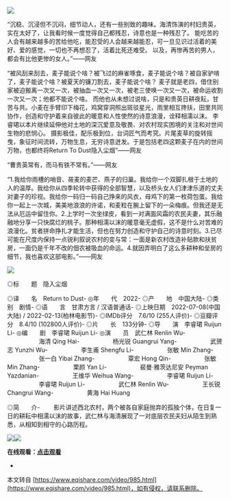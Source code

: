 ![](https://p4.itc.cn/q_70/images03/20220719/35b50383cc79462e9c67b0ccd3d4bb04.png)

“沉稳、沉浸但不沉闷，细节动人，还有一些别致的趣味。海清饰演的村妇贵英，实在太好了，让我看时候一度觉得自己都残忍，诗意也是一种残忍了。 能吃苦的人会有越来越多的苦给他吃，能忍受的人会越来越能忍，可一旦见识过活着的美好、爱的感觉，一切也不再想忍了，活着比死还难受。 以及，再惨再苦的男人，都会有比他更惨的女人。”——网友

“被风刮来刮去，麦子能说个啥？被飞过的麻雀啄食，麦子能说个啥？被自家驴啃了，麦子能说个啥？被夏天的镰刀割去，麦子能说个啥？ 麦子就是老四，借住别家被迫搬离一次又一次，被抽血一次又一次，被老三使唤一次又一次，被命运收割一次又一次；他都不能说个啥。 而他也从未想过说啥，只是和贵英日耕夜耘，甘苦与共。小麦在手臂印下梅花，鸡窝穿洞照出斑驳星光，雨里相互搀扶，田里共同协作，创造和守护着来自彼此的暖意和人性使然的诗意浪漫，诠释相濡以沫。 李睿珺以本片继续延伸他对土地的深沉爱意及敬畏、对农村现实困境的关注和对世间生物的悲悯心。 摄影极佳，配乐极到位，台词匠气而考究。片尾麦草的旋转摇曳，象征时间流转，万物生息，无穷诗意迸发。于是包括老四这颗麦子在内的世间万物，也都终将Return To Dust隐入尘烟”——网友

“曹贵英常有，而马有铁不常有。”——网友

“1.我给你雨槽的哨音、莜麦的麦芒、燕子的归巢。我给你一个双脚扎根于土地的人的温厚。我给你从四季轮转中获得的全部智慧，以及桥头女人们津津乐道的丈夫对妻子的珍视。我给你一码归一码自己挣来的风衣，母鸡下的第一枚荷包蛋。我给你一起上一次城，美美地浪浪的许诺，和麦粒在腕上留下的一朵梅痕。但我还是无法从厄运中留住你。2.上学时一次坐绿皮，看到一对满面风霜的农民夫妻，其乐融融地分享一只快腐烂的桃子。那种相濡以沫的暖意毫无虚假，这不是什么对苦难的浪漫化。贫者拼命挣扎才能生活，但也在努力创造和守护自己的诗意时刻。3.已尽可能在尺度内保持一点锐利叙说农村的变与常：一面是新农村改造补贴款和扶贫房，一面仍是千年不改的佃农被吸血的命运。4.就因弄明白了这么多耕种和垒房的细节，我也喜欢这部电影。”——网友

![](https://img.jiabaotz.com/article/details/202207/384bae7d51bca72ec70e357cb1d54aa4.jpg)

◎标　　题　隐入尘烟

◎译　　名　Return to Dust-
◎年　　代　2022-
◎产　　地　中国大陆-
◎类　　别　剧情-
◎语　　言　甘肃方言 / 汉语普通话-
◎上映日期　2022-07-08(中国大陆) / 2022-02-13(柏林电影节)-
◎IMDb评分　7.6/10 (255人评价)-
◎豆瓣评分　8.4/10 (102800人评价)-
◎片　　长　133分钟-
◎导　　演　李睿珺 Ruijun Li-
◎编　　剧　李睿珺 Ruijun Li-
◎演　　员　武仁林 Renlin Wu-
　　　　　 海清 Qing Hai-
　　　　　 杨光锐 Guangrui Yang-
　　　　　 武赟志 Yunzhi Wu-
　　　　　 李生甫 Shengfu Li-
　　　　　 张敏 Min Zhang-
　　　　　 张一白 Yibai Zhang-
　　　　　 覃宏 Hong Qin-
　　　　　 张敏 Min Zhang-
　　　　　 栗颜 Yan Li-
　　　　　 裴曼&middot;雅茨达尼安 Peyman Yazdanian-
　　　　　 王维华 Weihua Wang-
　　　　　 李睿珺 Ruijun Li-
　　　　　 李睿珺 Ruijun Li-
　　　　　 武仁林 Renlin Wu-
　　　　　 王长锐 Changrui Wang-
　　　　　 黄海 Hai Huang

◎简　　介-
　　影片讲述西北农村，两个被各自家庭抛弃的孤独个体，在日复一日的耕耘中相濡以沫的故事，武仁林与海清展现了一对底层农民夫妇从陌生到熟悉，从相知到相守的心路历程。

![](https://img.jiabaotz.com/article/details/202207/c2cd6f6b675eb2b6356c8a317db5c69b.jpg)![](https://gimg2.baidu.com/image_search/src=http%3A%2F%2Fpuui.qpic.cn%2Fqqvideo_ori%2F0%2Fk3323z3am9b_1280_720%2F0&refer=http%3A%2F%2Fpuui.qpic.cn&app=2002&size=f9999,10000&q=a80&n=0&g=0n&fmt=auto?sec=1664336188&t=cc34d2b21af9d457418e2f35a85448d7)

**在线观看：**[**点击观看**](https://www.66ss.org/e/DownSys/play/?classid=17&id=18948&pathid1=0&bf=0)

-

本文转自 [https://www.eqishare.com/video/985.html](https://www.eqishare.com/video/985.html)，如有侵权，请联系删除。
